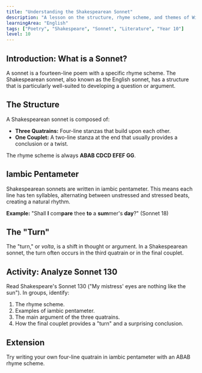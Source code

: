 ```yaml
---
title: "Understanding the Shakespearean Sonnet"
description: "A lesson on the structure, rhyme scheme, and themes of William Shakespeare's sonnets."
learningArea: "English"
tags: ["Poetry", "Shakespeare", "Sonnet", "Literature", "Year 10"]
level: 10
---
```


## Introduction: What is a Sonnet?

A sonnet is a fourteen-line poem with a specific rhyme scheme. The Shakespearean sonnet, also known as the English sonnet, has a structure that is particularly well-suited to developing a question or argument.

## The Structure

A Shakespearean sonnet is composed of:
- **Three Quatrains:** Four-line stanzas that build upon each other.
- **One Couplet:** A two-line stanza at the end that usually provides a conclusion or a twist.

The rhyme scheme is always **ABAB CDCD EFEF GG**.

## Iambic Pentameter

Shakespearean sonnets are written in iambic pentameter. This means each line has ten syllables, alternating between unstressed and stressed beats, creating a natural rhythm.

**Example:** "Shall **I** com**pare** thee **to** a **sum**mer's **day**?" (Sonnet 18)

## The "Turn"

The "turn," or *volta*, is a shift in thought or argument. In a Shakespearean sonnet, the turn often occurs in the third quatrain or in the final couplet.

## Activity: Analyze Sonnet 130

Read Shakespeare's Sonnet 130 ("My mistress' eyes are nothing like the sun"). In groups, identify:
1.  The rhyme scheme.
2.  Examples of iambic pentameter.
3.  The main argument of the three quatrains.
4.  How the final couplet provides a "turn" and a surprising conclusion.

## Extension

Try writing your own four-line quatrain in iambic pentameter with an ABAB rhyme scheme.
